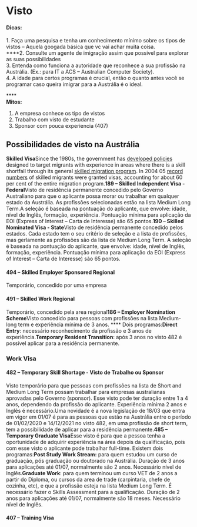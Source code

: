 # Visto

#### Dicas: <a href="#dicas" id="dicas"></a>

1\. Faça uma pesquisa e tenha um conhecimento mínimo sobre os tipos de vistos – Aquela googada básica que vc vai achar muita coisa.\
****2. Consulte um agente de imigração assim que possivel para explorar as suas possibilidades\
3\. Entenda como funciona a autoridade que reconhece a sua profissão na Austrália. (Ex.: para IT a ACS – Australian Computer Society).\
4\. A idade para certos programas é crucial, então o quanto antes você se programar caso queira imigrar para a Austrália é o ideal.

****\
**Mitos:**&#x20;

1. A empresa conhece os tipo de vistos&#x20;
2. Trabalho com visto de estudante
3. Sponsor com pouca experiencia (407)&#x20;

## **Possibilidades de visto na Austrália** <a href="#possibilidades-de-visto-na-australia" id="possibilidades-de-visto-na-australia"></a>

**​Skilled Visa**Since the 1980s, the government has [developed policies](http://www.education.monash.edu.au/centres/ceet/docs/workingpapers/wp33dec00teicher.pdf) designed to target migrants with experience in areas where there is a skill shortfall through its general [skilled migration program](http://www.immi.gov.au/skilled/general-skilled-migration/index.htm). In 2004 05 [record numbers](http://parlinfoweb.aph.gov.au/piweb/TranslateWIPILink.aspx?Folder=pressrel\&Criteria=CITATION\_ID:RJSG6;) of skilled migrants were granted visas, accounting for about 60 per cent of the entire migration program.**189 – Skilled Independent Visa - Federal**Visto de residência permanente concedido pelo Governo Australiano para que o aplicante possa morar ou trabalhar em qualquer estado da Austrália. As profissões selecionadas estão na lista Medium Long Term.A seleção é baseada na pontuação do aplicante, que envolve: idade, nível de Inglês, formação, experiência. Pontuação mínima para aplicação da EOI (Express of Interest – Carta de Interesse) são 65 pontos.**190 – Skilled Nominated Visa - State**Visto de residência permanente concedido pelos estados. Cada estado tem o seu critério de seleção e a lista de profissões, mas gerlamente as profissões são da lista de Medium Long Term. A seleção é baseada na pontuação do aplicante, que envolve: idade, nível de Inglês, formação, experiência. Pontuação mínima para aplicação da EOI (Express of Interest – Carta de Interesse) são 65 pontos.

#### 494 – Skilled Employer Sponsored Regional <a href="#494-skilled-employer-sponsored-regional" id="494-skilled-employer-sponsored-regional"></a>

Temporário, concedido por uma empresa

#### 491 – Skilled Work Regional <a href="#491-skilled-work-regional" id="491-skilled-work-regional"></a>

Temporário, concedido pela area regional**186 – Employer Nomination Scheme**Visto concedido para pessoas com profissões na lista Medium-long term e experiência mínima de 3 anos. **** Dois programas:**Direct Entry**: necessário reconhecimento da profissão e 3 anos de experiência.**Temporary Resident Transition**: após 3 anos no visto 482 é possível aplicar para a residência permanente.**​**

### **Work Visa** <a href="#work-visa" id="work-visa"></a>

#### **482 – Temporary Skill Shortage - Visto de Trabalho ou Sponsor** <a href="#482-temporary-skill-shortage-visto-de-trabalho-ou-sponsor" id="482-temporary-skill-shortage-visto-de-trabalho-ou-sponsor"></a>

Visto temporário para que pessoas com profissões na lista de Short and Medium Long Term possam trabalhar para empresas australianas aprovadas pelo Governo (sponsor). Esse visto pode ter duração entre 1 a 4 anos, dependendo da profissão do aplicante. Experiência mínima 2 anos e Inglês é necessário.Uma novidade é a nova legislação de 18/03 que entra em vigor em 01/07 é para as pessoas que estão na Austrália entre o período de 01/02/2020 e 14/12/2021 no visto 482, em uma profissão de short term, tem a possibilidade de aplicar para a residência permanente.**​485 – Temporary Graduate Visa**Esse visto é para que a pessoa tenha a oportunidade de adquirir experiência na área depois da qualificação, pois com esse visto o aplicante pode trabalhar full-time. Existem dois programas:**Post Study Work Stream:** para quem estudou um curso de graduação, pós graduação ou doutorado na Austrália. Duração de 3 anos para aplicações até 01/07, normalmente são 2 anos. Necessário nível de Inglês.**Graduate Work**: para quem terminou um curso VET de 2 anos a partir do Diploma, ou cursos da area de trade (carpintaria, chefe de cozinha, etc), e que a profissão esteja na lista Medium Long Term. É necessário fazer o Skills Assessment para a qualificação. Duração de 2 anos para aplicações até 01/07, normalmente são 18 meses. Necessário nível de Inglês.

#### 407 – Training Visa <a href="#407-training-visa" id="407-training-visa"></a>

​

#### &#x20;<a href="#dicas" id="dicas"></a>
